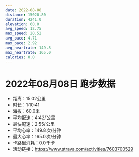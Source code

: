 ```yaml
---
date: 2022-08-08
distance: 15020.80
duration: 4241.0
elevation: 60.0
avg_speed: 12.75
max_speed: 20.52
avg_pace: 4.71
max_pace: 2.92
avg_heartrate: 149.8
max_heartrate: 165.0
calories: 0.0
---
```


# 2022年08月08日 跑步数据

- 距离：15.02公里
- 时长：1:10:41
- 海拔：60.0米
- 平均配速：4:42/公里
- 最快配速：2:55/公里
- 平均心率：149.8次/分钟
- 最大心率：165.0次/分钟
- 卡路里消耗：0.0千卡
- 活动链接：https://www.strava.com/activities/7603700529
